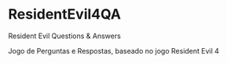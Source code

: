 # ResidentEvil4QA
Resident Evil Questions &amp; Answers

Jogo de Perguntas e Respostas, baseado no jogo Resident Evil 4
